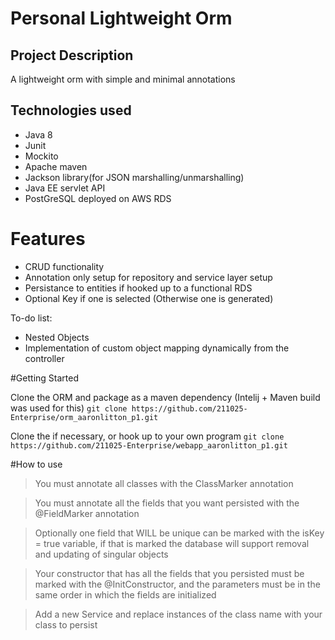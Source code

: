 # Personal Lightweight Orm

## Project Description

A lightweight orm with simple and minimal annotations 

## Technologies used

* Java 8
* Junit
* Mockito
* Apache maven
* Jackson library(for JSON marshalling/unmarshalling)
* Java EE servlet API
* PostGreSQL deployed on AWS RDS
 
# Features
* CRUD functionality
* Annotation only setup for repository and service layer setup
* Persistance to entities if hooked up to a functional RDS
* Optional Key if one is selected (Otherwise one is generated)
 
To-do list:

* Nested Objects
* Implementation of custom object mapping dynamically from the controller

#Getting Started

Clone the ORM and package as a maven dependency (Intelij + Maven build was used for this)
`git clone https://github.com/211025-Enterprise/orm_aaronlitton_p1.git`

Clone the if necessary, or hook up to your own program
`git clone https://github.com/211025-Enterprise/webapp_aaronlitton_p1.git`

#How to use

> You must annotate all classes with the ClassMarker annotation

> You must annotate all the fields that you want persisted with the @FieldMarker annotation

> Optionally one field that WILL be unique can be marked with the isKey = true variable, if that is marked the database will support removal and updating of singular objects

> Your constructor that has all the fields that you persisted must be marked with the @InitConstructor, and the parameters must be in the same order in which the fields are initialized

> Add a new Service and replace instances of the class name with your class to persist
